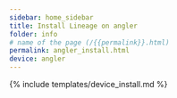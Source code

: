 ```yaml
---
sidebar: home_sidebar
title: Install Lineage on angler
folder: info
# name of the page (/{{permalink}}.html)
permalink: angler_install.html
device: angler
---
```

{% include templates/device_install.md %}

